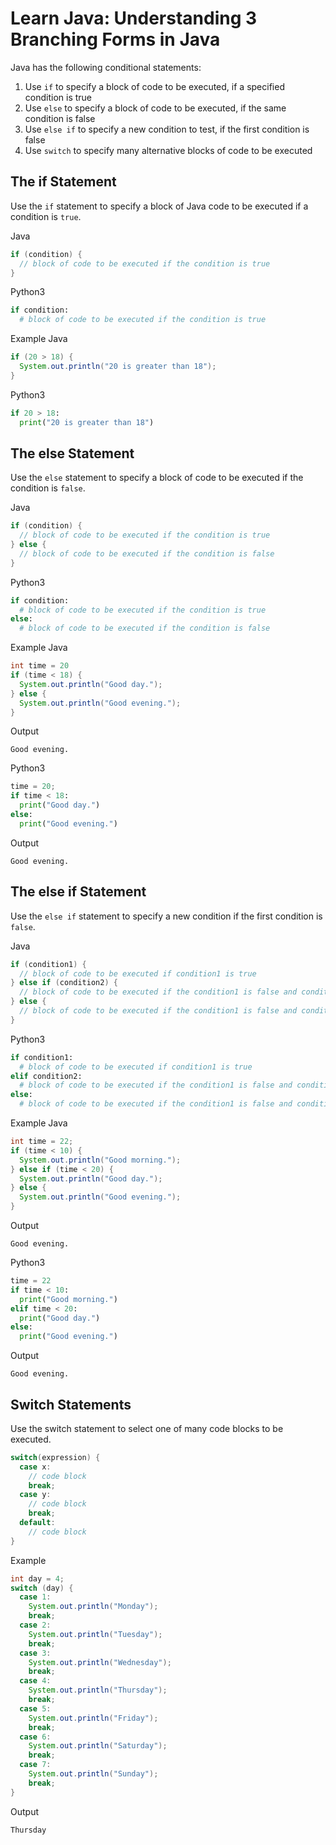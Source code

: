 # Learn Java: Understanding 3 Branching Forms in Java
Java has the following conditional statements:
1. Use `if` to specify a block of code to be executed, if a specified condition is true
2. Use `else` to specify a block of code to be executed, if the same condition is false
3. Use `else if` to specify a new condition to test, if the first condition is false
4. Use `switch` to specify many alternative blocks of code to be executed

## The if Statement
Use the `if` statement to specify a block of Java code to be executed if a condition is `true`.

Java
```java
if (condition) {
  // block of code to be executed if the condition is true
}
```
Python3
```python
if condition:
  # block of code to be executed if the condition is true
```

Example
Java
```java
if (20 > 18) {
  System.out.println("20 is greater than 18");
}
```
Python3
```python
if 20 > 18:
  print("20 is greater than 18")
```

## The else Statement
Use the `else` statement to specify a block of code to be executed if the condition is `false`.

Java
```java
if (condition) {
  // block of code to be executed if the condition is true
} else {
  // block of code to be executed if the condition is false
}
```
Python3
```python
if condition:
  # block of code to be executed if the condition is true
else:
  # block of code to be executed if the condition is false
```

Example
Java
```java
int time = 20
if (time < 18) {
  System.out.println("Good day.");
} else {
  System.out.println("Good evening.");
}
```
Output
```text
Good evening.
```
Python3
```python
time = 20;
if time < 18:
  print("Good day.")
else:
  print("Good evening.")
```
Output
```text
Good evening.
```

## The else if Statement
Use the `else if` statement to specify a new condition if the first condition is `false`.

Java
```java
if (condition1) {
  // block of code to be executed if condition1 is true
} else if (condition2) {
  // block of code to be executed if the condition1 is false and condition2 is true
} else {
  // block of code to be executed if the condition1 is false and condition2 is false
}
```
Python3
```python
if condition1:
  # block of code to be executed if condition1 is true
elif condition2:
  # block of code to be executed if the condition1 is false and condition2 is true
else:
  # block of code to be executed if the condition1 is false and condition2 is false
```

Example
Java
```java
int time = 22;
if (time < 10) {
  System.out.println("Good morning.");
} else if (time < 20) {
  System.out.println("Good day.");
} else {
  System.out.println("Good evening.");
}
```
Output
```text
Good evening.
```
Python3
```python
time = 22
if time < 10:
  print("Good morning.")
elif time < 20:
  print("Good day.")
else:
  print("Good evening.")
```
Output
```text
Good evening.
```

## Switch Statements
Use the switch statement to select one of many code blocks to be executed.
```java
switch(expression) {
  case x:
    // code block
    break;
  case y:
    // code block
    break;
  default:
    // code block
}
```
Example
```java
int day = 4;
switch (day) {
  case 1:
    System.out.println("Monday");
    break;
  case 2:
    System.out.println("Tuesday");
    break;
  case 3:
    System.out.println("Wednesday");
    break;
  case 4:
    System.out.println("Thursday");
    break;
  case 5:
    System.out.println("Friday");
    break;
  case 6:
    System.out.println("Saturday");
    break;
  case 7:
    System.out.println("Sunday");
    break;
}
```
Output
```text
Thursday
```
